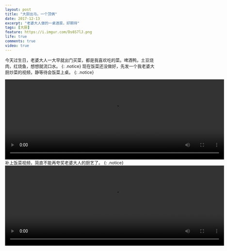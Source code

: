 ```yaml
---
layout: post
title: "大厨出马，一个顶俩"
date: 2017-12-13
excerpt: "老婆大人做的一桌酒菜，好期待"
tags: [大厨]
feature: https://i.imgur.com/Ds6S7lJ.png
life: true
comments: true
video: true
---
```

今天过生日，老婆大人一大早就出门买菜，都是我喜欢吃的菜。啤酒鸭，土豆烧肉，红烧鱼，想想就流口水。
{: .notice}
现在饭菜还没做好，先发一个我老婆大厨炒菜的视频，静等待会饭菜上桌。
{: .notice}

<video id="my-video" class="video-js vjs-16-9" controls preload="auto" width="722" height="264" data-setup="{}">
    <source src="{{ site.staticUrl }}/mine/video/birthday.MOV" type='video/mp4'>
    <p class="vjs-no-js">
      To view this video please enable JavaScript, and consider upgrading to a web browser that
      <a href="http://videojs.com/html5-video-support/" target="_blank">supports HTML5 video</a>
    </p>
</video>
补上饭菜视频，简直不能再夸奖老婆大人的厨艺了。
{: .notice}
<video id="my-video" class="video-js vjs-16-9" controls preload="auto" width="722" height="264" data-setup="{}">
    <source src="{{ site.staticUrl }}/mine/video/birthday2.MOV" type='video/mp4'>
    <p class="vjs-no-js">
      To view this video please enable JavaScript, and consider upgrading to a web browser that
      <a href="http://videojs.com/html5-video-support/" target="_blank">supports HTML5 video</a>
    </p>
</video>